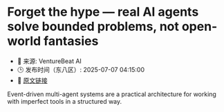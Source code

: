 # Forget the hype — real AI agents solve bounded problems, not open-world fantasies
- 📅 来源: VentureBeat AI
- 🕒 发布时间（东八区）: 2025-07-07 04:15:00
- 🔗 [原文链接](https://venturebeat.com/ai/forget-the-hype-real-ai-agents-solve-bounded-problems-not-open-world-fantasies/)

Event-driven multi-agent systems are a practical architecture for working with imperfect tools in a structured way.